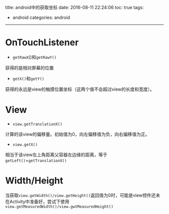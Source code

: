 title: android中的获取坐标
date: 2016-08-11 22:24:06
toc: true
tags:
- android
categories: android
---

# OnTouchListener #

- `getRawX`()和`getRawY()`

获得的是相对屏幕的位置

- `getX()`和`getY()`

获得的永远是view的触摸位置坐标（这两个值不会超过view的长度和宽度）。

# View #
<!--more-->

- `view.getTranslationX()`

计算的该view的偏移量。初始值为0，向左偏移值为负，向右偏移值为正。


- `view.getX()`

相当于该view左上角距离父容器左边缘的距离，等于`getLeft()`+`getTranslationX()`


# Width/Height #

当获取`view.getWidth()/view.getHeight()`返回值为0时，可能是view控件还未在Activity中准备好，尝试下使用`view.getMeasuredWidth()/view.gwtMeasuredHeight()`